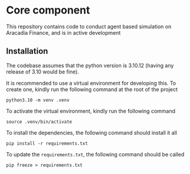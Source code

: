 # Core component
This repository contains code to conduct agent based simulation on Aracadia Finance, and is in active development

## Installation
The codebase assumes that the python version is 3.10.12 (having any release of 3.10 would be fine). 

It is recommended to use a virtual environment for developing this. To create one, kindly run the following command at the root of the project

```
python3.10 -m venv .venv
```

To activate the virtual environment, kindly run the following command
```
source .venv/bin/activate
```
To install the dependencies, the following command should install it all
```
pip install -r requirements.txt
```
To update the `requirements.txt`, the following command should be called
```
pip freeze > requirements.txt
```
